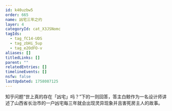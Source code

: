 ```yaml
---
id: k40uzbw5
order: 665
name: 凶宅三年之约
layer: 4
categoryId: cat_X3JSNomc
tagIds:
  - tag_fC14-UDS
  - tag_zbHi_5up
  - tag_e2OdFO-v
aliases: []
titledLinks: []
parent: ""
relatedEntries: []
timelineEvents: []
nsfw: false
lastUpdated: 1758087125
---
```


知乎问题“世上真的存在「凶宅」吗？”下的一则回答，答主白鲸作为一名设计师讲述了山西省长治市的一户凶宅每三年就会出现灵异现象并且害死房主人的故事。